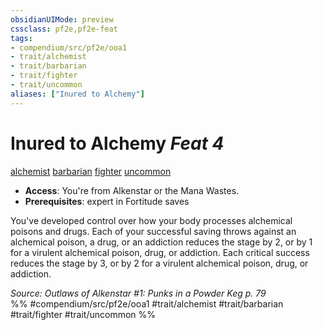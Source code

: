 ```yaml
---
obsidianUIMode: preview
cssclass: pf2e,pf2e-feat
tags:
- compendium/src/pf2e/ooa1
- trait/alchemist
- trait/barbarian
- trait/fighter
- trait/uncommon
aliases: ["Inured to Alchemy"]
---
```

# Inured to Alchemy  *Feat 4*  
[alchemist](Reference/Rules/Traits/alchemist.md "Alchemist Class Trait")  [barbarian](Reference/Rules/Traits/barbarian.md "Barbarian Class Trait")  [fighter](Reference/Rules/Traits/fighter.md "Fighter Class Trait")  [uncommon](uncommon.md "Uncommon Rarity Trait")  

- **Access**: You're from Alkenstar or the Mana Wastes.
- **Prerequisites**: expert in Fortitude saves

You've developed control over how your body processes alchemical poisons and drugs. Each of your successful saving throws against an alchemical poison, a drug, or an addiction reduces the stage by 2, or by 1 for a virulent alchemical poison, drug, or addiction. Each critical success reduces the stage by 3, or by 2 for a virulent alchemical poison, drug, or addiction.

*Source: Outlaws of Alkenstar #1: Punks in a Powder Keg p. 79*  
%% #compendium/src/pf2e/ooa1 #trait/alchemist #trait/barbarian #trait/fighter #trait/uncommon %%